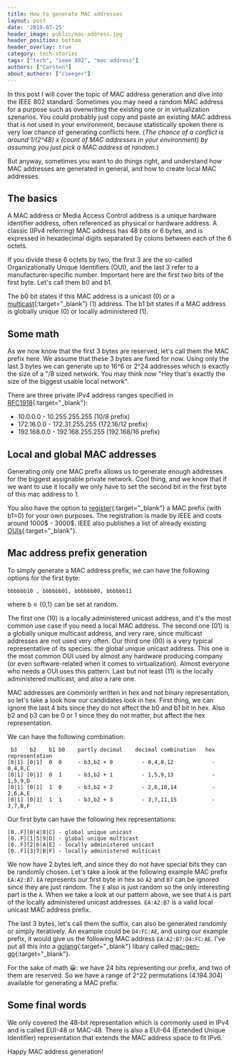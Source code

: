 ```yaml
---
title: How to generate MAC addresses
layout: post
date: '2019-07-25'
header_image: public/mac-address.jpg
header_position: bottom
header_overlay: true
category: tech-stories
tags: ["tech", "ieee 802", "mac address"]
authors: ["Carsten"]
about_authors: ["cseeger"]
---
```


In this post I will cover the topic of MAC address generation and dive into the IEEE 802 standard.
Sometimes you may need a random MAC address for a purpose such as overwriting the existing one or in virtualization szenarios.
You could probably just copy and paste an existing MAC address that is not used in your environment, because statistically spoken there is very low chance of generating conflicts here.
(*The chance of a conflict is around 1/(2^48) x (count of MAC addresses in your environment) by assuming you just pick a MAC address at random.*)

But anyway, sometimes you want to do things right, and understand how MAC addresses are generated in general, and how to create local MAC addresses.

## The basics

A MAC address or Media Access Control address is a unique hardware identifier address, often referenced as physical or hardware address. 
A classic (IPv4 referring) MAC address has 48 bits or 6 bytes, and is expressed in hexadecimal digits separated by colons between each of the 6 octets.

If you divide these 6 octets by two, the first 3 are the so-called Organizationally Unique Identifiers (OUI), and the last 3 refer to a manufacturer-specific number.
Important here are the first two bits of the first byte.
Let's call them b0 and b1. 

The b0 bit states if this MAC address is a unicast (0) or a [multicast](https://en.wikipedia.org/wiki/Multicast_address#Ethernet){:target="_blank"} (1) address.
The b1 bit states if a MAC address is globally unique (0) or locally administered (1).

## Some math

As we now know that the first 3 bytes are reserved, let's call them the MAC prefix here.
We assume that these 3 bytes are fixed for now.
Using only the last 3 bytes we can generate up to 16^6 or 2^24 addresses which is exactly the size of a "/8 sized network.
You may think now "Hey that's exactly the size of the biggest usable local network".

There are three private IPv4 address ranges specified in [RFC1918](https://tools.ietf.org/html/rfc1918){:target="_blank"}:

- 10.0.0.0 - 10.255.255.255  (10/8 prefix)
- 172.16.0.0 - 172.31.255.255  (172.16/12 prefix)
- 192.168.0.0 - 192.168.255.255 (192.168/16 prefix)

## Local and global MAC addresses

Generating only one MAC prefix allows us to generate enough addresses for the biggest assignable private network. 
Cool thing, and we know that if we want to use it locally we only have to set the second bit in the first byte of this mac address to 1.

You also have the option to [register](https://standards.ieee.org/products-services/regauth/index.html){:target="_blank"} a MAC prefix (with b1=0) for your own purposes.
The registration is made by IEEE and costs around 1000$ - 3000$.
IEEE also publishes a list of already existing [OUIs](http://standards-oui.ieee.org/oui.txt){:target="_blank"}.

## Mac address prefix generation

To simply generate a MAC address prefix, we can have the following options for the first byte:

```
bbbbbb10 , bbbbbb01, bbbbbb00, bbbbbb11
```
where b ∊ {0,1} can be set at random.

The first one (10) is a locally administered unicast address, and it's the most common use case if you need a local MAC address.
The second one (01) is a globally unique multicast address, and very rare, since multicast addresses are not used very often.
Our third one (00) is a very typical representative of its species: the global unique unicast address.
This one is the most common OUI used by almost any hardware producing company (or even software-related when it comes to virtualization). 
Almost everyone who needs a OUI uses this pattern.
Last but not least (11) is the locally administered multicast, and also a rare one.

MAC addresses are commonly written in hex and not binary representation, so let's take a look how our candidates look in hex.
First thing, we can ignore the last 4 bits since they do not affect the b0 and b1 bit in hex. 
Also b2 and b3 can be 0 or 1 since they do not matter, but affect the hex representation.

We can have the following combination:

```
 b3    b2    b1 b0    partly decimal    decimal combination   hex representation
[0|1] [0|1]  0  0     - b3,b2 + 0         - 0,4,8,12            - 0,4,8,C
[0|1] [0|1]  0  1     - b3,b2 + 1         - 1,5,9,13            - 1,5,9,D
[0|1] [0|1]  1  0     - b3,b2 + 2         - 2,6,10,14           - 2,6,A,E
[0|1] [0|1]  1  1     - b3,b2 + 3         - 3,7,11,15           - 3,7,B,F
```
Our first byte can have the following hex representations:

```
[0..F][0|4|8|C] - global unique unicast
[0..F][1|5|9|D] - global unique multicast
[0..F][2|6|A|E] - locally administered unicast
[0..F][3|7|B|F] - locally administered multicast
```

We now have 2 bytes left, and since they do not have special bits they can be randomly chosen.
Let's take a look at the following example MAC prefix `EA:A2:B7`.
`EA` represents our first byte in hex so `A2` and `B7` can be ignored since they are just random.
The `E` also is just random so the only interesting part is the `A`. 
When we take a look at our pattern above, we see that `A` is part of the locally administered unicast addresses. 
`EA:A2:B7` is a valid local unicast MAC address prefix.

The last 3 bytes, let's call them the suffix, can also be generated randomly or simply iteratively.
An example could be `D4:FC:AE`, and using our example prefix, it would give us the following MAC address `EA:A2:B7:D4:FC:AE`. 
I've put all this into a [golang](https://golang.org/){:target="_blank"} libary called [mac-gen-go](https://github.com/cseeger-epages/mac-gen-go){:target="_blank"}. 

For the sake of math 😀:
we have 24 bits representing our prefix, and two of them are reserved.
So we have a range of 2^22 permutations (4.194.304) available for generating a MAC prefix.

## Some final words

We only covered the 48-bit representation which is commonly used in IPv4 and is called EUI-48 or MAC-48.
There is also a EUI-64 (Extended Unique Identifier) representation that extends the MAC address space to fit IPv6.

Happy MAC address generation!
